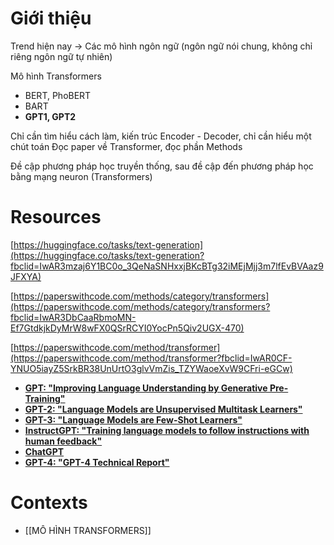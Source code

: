 # Giới thiệu
Trend hiện nay -> Các mô hình ngôn ngữ (ngôn ngữ nói chung, không chỉ riêng ngôn ngữ tự nhiên) 

Mô hình Transformers
- BERT, PhoBERT
- BART 
- **GPT1, GPT2** 

Chỉ cần tìm hiểu cách làm, kiến trúc Encoder - Decoder, chỉ cần hiểu một chút toán 
Đọc paper về Transformer, đọc phần Methods 

Đề cập phương pháp học truyền thống, sau đề cập đến phương pháp học bằng mạng neuron (Transformers) 
# Resources
[https://huggingface.co/tasks/text-generation](https://huggingface.co/tasks/text-generation?fbclid=IwAR3mzaj6Y1BC0o_3QeNaSNHxxjBKcBTg32iMEjMjj3m7lfEvBVAaz9JFXYA) 

[https://paperswithcode.com/methods/category/transformers](https://paperswithcode.com/methods/category/transformers?fbclid=IwAR3DbCaaRbmoMN-Ef7GtdkjkDyMrW8wFX0QSrRCYI0YocPn5Qiv2UGX-470) 

[https://paperswithcode.com/method/transformer](https://paperswithcode.com/method/transformer?fbclid=IwAR0CF-YNUO5iayZ5SrkBR38UnUrtO3glvVmZis_TZYWaoeXvW9CFri-eGCw)

- **[GPT: "Improving Language Understanding by Generative Pre-Training"](https://s3-us-west-2.amazonaws.com/openai-assets/research-covers/language-unsupervised/language_understanding_paper.pdf)**
- **[GPT-2: "Language Models are Unsupervised Multitask Learners"](https://d4mucfpksywv.cloudfront.net/better-language-models/language-models.pdf)**
- **[GPT-3: "Language Models are Few-Shot Learners"](https://arxiv.org/pdf/2005.14165.pdf)**
- **[InstructGPT: "Training language models to follow instructions
with human feedback"](https://arxiv.org/pdf/2203.02155.pdf)**
- **[ChatGPT](https://openai.com/blog/chatgpt)**
- **[GPT-4: "GPT-4 Technical Report"](https://arxiv.org/pdf/2303.08774.pdf)**
# Contexts
- [[MÔ HÌNH TRANSFORMERS]]

